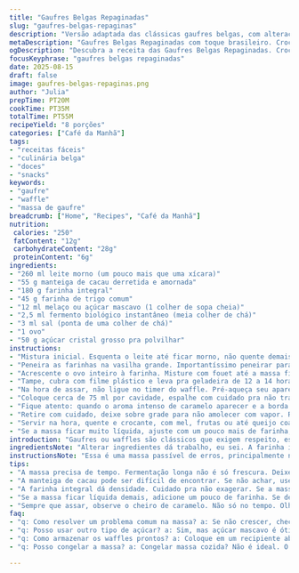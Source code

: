 ```yaml
---
title: "Gaufres Belgas Repaginadas"
slug: "gaufres-belgas-repaginas"
description: "Versão adaptada das clássicas gaufres belgas, com alterações em ingredientes e proporções para um resultado diferente. A massa leva fermento instantâneo, açúcar mascavo em vez do refinado, e farinha integral para uma textura mais rústica. Manteiga de cacau substitui o butter tradicional, adicionando um sabor sutil e interessante. A fermentação no frio dura aproximadamente 14 horas, garantindo uma massa mais desenvolvida. Na finalização, usa-se açúcar cristal grosso para crocância. O cozimento é guiado por sinais visuais e olfativos, não tempo exato, resultando em waffles dourados, crocantes por fora e macios por dentro. Uma receita para quem já tentou original e quer algo com personalidade e complexidade, sem frescura."
metaDescription: "Gaufres Belgas Repaginadas com toque brasileiro. Crocantes e macias, essa receita traz uma nova textura e sabor para os adoradores de waffles."
ogDescription: "Descubra a receita das Gaufres Belgas Repaginadas. Crocantes por fora e macias por dentro, perfeitas para seus momentos especiais."
focusKeyphrase: "gaufres belgas repaginadas"
date: 2025-08-15
draft: false
image: gaufres-belgas-repaginas.png
author: "Julia"
prepTime: PT20M
cookTime: PT35M
totalTime: PT55M
recipeYield: "8 porções"
categories: ["Café da Manhã"]
tags:
- "receitas fáceis"
- "culinária belga"
- "doces"
- "snacks"
keywords:
- "gaufre"
- "waffle"
- "massa de gaufre"
breadcrumb: ["Home", "Recipes", "Café da Manhã"]
nutrition: 
 calories: "250"
 fatContent: "12g"
 carbohydrateContent: "28g"
 proteinContent: "6g"
ingredients:
- "260 ml leite morno (um pouco mais que uma xícara)"
- "55 g manteiga de cacau derretida e amornada"
- "180 g farinha integral"
- "45 g farinha de trigo comum"
- "12 ml melaço ou açúcar mascavo (1 colher de sopa cheia)"
- "2,5 ml fermento biológico instantâneo (meia colher de chá)"
- "3 ml sal (ponta de uma colher de chá)"
- "1 ovo"
- "50 g açúcar cristal grosso pra polvilhar"
instructions:
- "Mistura inicial. Esquenta o leite até ficar morno, não quente demais, pra não matar o fermento. Joga a manteiga de cacau aqui, mexe até incorporar bem — essa gordura tem um sabor peculiar, diferente de manteiga comum, fica mais leve e elegante na massa."
- "Peneira as farinhas na vasilha grande. Importantíssimo peneirar para evitar grumos, ajuda na textura final. Mistura o sal, o fermento e o açúcar mascavo com a farinha. O açúcar mascavo tem um toque de mel que vai escurecer a massa e entregar um aroma mais complexo."
- "Acrescente o ovo inteiro à farinha. Misture com fouet até a massa ficar meio esfarelada. Agora começa o interessante — vá adicionando o líquido lentamente enquanto se mistura vigorosamente. Vai parecer uma bagunça com grumos, normal e desejado. Não insista em homogeneizar por completo, grumos pequenos estão ok."
- "Tampe, cubra com filme plástico e leva pra geladeira de 12 a 14 horas. O tempo varia com a temperatura do seu refrigerador, o fermento precisa trabalhar devagar para desenvolver sabor e estrutura. O frio faz a levedura ficar mais disciplinada, evita fermentação acelerada que dá gosto ruim."
- "Na hora de assar, não ligue no timer do waffle. Pré-aqueça seu aparelho até ficar firme e com cheiro de waffle quente impregnado. Polvilhe um pouco de açúcar cristal grosso nas cavidades, isso cria uma crosta caramelizada irresistível."
- "Coloque cerca de 75 ml por cavidade, espalhe com cuidado pra não transbordar. Salpique um pouco mais do açúcar grosso por cima da massa. Fecha o aparelho, ou tampe a frigideira se não tiver waffleira — a massa pede calor de ambos os lados, pra ficar crocante e dourada."
- "Fique atento: quando o aroma intenso de caramelo aparecer e a borda começar a se soltar facilmente, sua gaufre está pronta. Isso deve levar uns 5 a 7 minutos, dependendo do aparelho e da potência. Se abrir e ajudar na soltura da gaufre, está no ponto."
- "Retire com cuidado, deixe sobre grade para não amolecer com vapor. Repita o processo até acabar a massa."
- "Servir na hora, quente e crocante, com mel, frutas ou até queijo coalho derretido vai virar febre aqui."
- "Se a massa ficar muito líquida, ajuste com um pouco mais de farinha; se muito densa, pingue um tiquinho de leite. O segredo está na consistência que deve deslizar lento, quase grudando do fouet."
introduction: "Gaufres ou waffles são clássicos que exigem respeito, especialmente os da Bélgica, que confesso, já modifiquei umas boas vezes até achar minha assinatura nessa massa. A fermentação longa e o toque do açúcar cristal são essenciais para a textura que crocância faz contraste com o interior fofo. Experimentei substituir açúcar refinado pelo mascavo, adicionei farinha integral para um quê mais robusto e usei manteiga de cacau para um sabor menos comum, mais soturno. Tudo isso mexeu na estrutura da massa e no sabor final. A crocância aparece no açúcar melado que carameliza no aparelho, e cada gaufre libera um cheiro que é convite imediato. A receita aqui é para quem gosta de waffle com personalidade, nem sempre perfeita e polida, mas cheia de sabor e história."
ingredientsNote: "Alterar ingredientes dá trabalho, eu sei. A farinha integral dá mais densidade à massa, cuidado pra não exagerar e deixar a massa pesada. Se não tiver manteiga de cacau, use manteiga comum clarificada, que aguenta temperaturas mais altas. O açúcar mascavo deixa o sabor mais profundo, mas pode amolecer um pouco a textura, por isso diminua a quantidade se quiser mais crocante. Sempre use fermento instantâneo, pois fermento fresco precisa de adaptações, e problemas comuns incluem massa sem crescimento, o que geralmente é falha na temperatura do líquido. O açúcar cristal em vez do perlé cria melhor crosta e evita que o açúcar queime e dê sabor amargo. Outra dica: use ovo caipira, mais sabor e textura."
instructionsNote: "Essa é uma massa passível de erros, principalmente no tempo de fermentação e na temperatura do leite. Sempre sinta a massa — ela deve ser pegajosa, mas não epóxi. O repouso longo na geladeira permite que o fermento trabalhe mais lentamente, desenvolvendo os aromas. O segredo do waffle crocante está no açúcar grosso, que o faz caramelizar e formar aquela crosta rústica maravilhosa. Pré-aqueça o aparelho até sentir cheiro de gaufre cozida, não adianta só timer. O indicador visual de que está dourando é a borda que começa a desgrudar. Se o waffle estiver mole no meio, precisa mais tempo, que pode passar de cinco minutos — ou pior, a massa estava muito líquida. Finalize sobre uma grade para evitar úmido na base. Se não tiver açúcar cristal, farinha de milho fina polvilhada no aparelho pode ajudar na crocância. Nunca bata demais a massa história. A textura com grumos é proposital e sede da boa gaufre."
tips:
- "A massa precisa de tempo. Fermentação longa não é só frescura. Deixe na geladeira de 12 a 14 horas de verdade. Desenvolve sabor, textura. Não pule essa etapa."
- "A manteiga de cacau pode ser difícil de encontrar. Se não achar, use manteiga clarificada. Funciona bem. Temperaturas altas não vão queimar rápido."
- "A farinha integral dá densidade. Cuidado pra não exagerar. Se a massa ficar pesada, o waffle não vai crocância. O ideal é ter uma massa pegajosa, mas não pesada."
- "Se a massa ficar líquida demais, adicione um pouco de farinha. Se densa, ajuste com leite. A consistência é crucial para a textura final. Teste com o fouet."
- "Sempre que assar, observe o cheiro de caramelo. Não só no tempo. Olhe as bordas. Se começarem a desgrudar, está no ponto. Não abra antes, pode perder calor."
faq:
- "q: Como resolver um problema comum na massa? a: Se não crescer, checa a temperatura do leite. O fermento depende disso. Se muito quente, matamos as leveduras."
- "q: Posso usar outro tipo de açúcar? a: Sim, mas açúcar mascavo é ótimo pela umidade. O refinado deixa a massa mais seca. Ajuste a quantidade no final."
- "q: Como armazenar os waffles prontos? a: Coloque em um recipiente aberto, não empilhe. Precisa respirar. Pode aquecer no forno depois, vai ficar crocante de novo."
- "q: Posso congelar a massa? a: Congelar massa cozida? Não é ideal. O sabor altera. Mas waffles prontos, sim. Reaqueça no forno na hora de servir."

---
```

